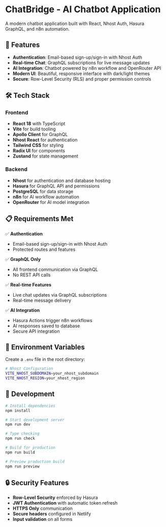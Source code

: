 # ChatBridge - AI Chatbot Application

A modern chatbot application built with React, Nhost Auth, Hasura GraphQL, and n8n automation.

## 🚀 Features

- **Authentication**: Email-based sign-up/sign-in with Nhost Auth
- **Real-time Chat**: GraphQL subscriptions for live message updates
- **AI Integration**: Chatbot powered by n8n workflow and OpenRouter API
- **Modern UI**: Beautiful, responsive interface with dark/light themes
- **Secure**: Row-Level Security (RLS) and proper permission controls

## 🛠 Tech Stack

### Frontend
- **React 18** with TypeScript
- **Vite** for build tooling
- **Apollo Client** for GraphQL
- **Nhost React** for authentication
- **Tailwind CSS** for styling
- **Radix UI** for components
- **Zustand** for state management

### Backend
- **Nhost** for authentication and database hosting
- **Hasura** for GraphQL API and permissions
- **PostgreSQL** for data storage
- **n8n** for AI workflow automation
- **OpenRouter** for AI model integration

## 📋 Requirements Met

✅ **Authentication**
- Email-based sign-up/sign-in with Nhost Auth
- Protected routes and features

✅ **GraphQL Only**
- All frontend communication via GraphQL
- No REST API calls

✅ **Real-time Features**
- Live chat updates via GraphQL subscriptions
- Real-time message delivery

✅ **AI Integration**
- Hasura Actions trigger n8n workflows
- AI responses saved to database
- Secure API integration

## 🔧 Environment Variables

Create a `.env` file in the root directory:

```bash
# Nhost Configuration
VITE_NHOST_SUBDOMAIN=your_nhost_subdomain
VITE_NHOST_REGION=your_nhost_region
```


## 📖 Development

```bash
# Install dependencies
npm install

# Start development server
npm run dev

# Type checking
npm run check

# Build for production
npm run build

# Preview production build
npm run preview
```

## 🔒 Security Features

- **Row-Level Security** enforced by Hasura
- **JWT Authentication** with automatic token refresh
- **HTTPS Only** communication
- **Secure headers** configured in Netlify
- **Input validation** on all forms
